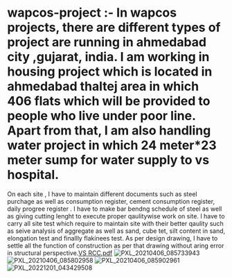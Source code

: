 # wapcos-project :- In wapcos projects, there are different types of project are running in ahmedabad city ,gujarat, india. I am working in housing project which is located in ahmedabad thaltej area in which 406 flats which will be provided to people who live under poor line. Apart from that, I am also handling water project in which  24 meter*23 meter sump for water supply to vs hospital. 
On each site , I have to maintain different documents such as steel purchage as well as consumption register, cement consumption register, daily progree register .
I have to make bar bendng schedule of steel as well as giving cutting lenght to execute proper qaulitywise work on site.
I have to carry all site test which require  to maintain site with their better qaulity such as seive analysis of aggregate as well as sand, cube tet, silt content in sand, elongation test and finallly flakinees test. 
As per design drawing, I have to settle all the function of construction as per that drawing without aring error in structural perspective.[VS RCC.pdf](https://github.com/Vjprajapati438/wapcos-project/files/10130965/VS.RCC.pdf)
![PXL_20210406_085733943](https://user-images.githubusercontent.com/119570288/205013604-491ad063-3e31-40d0-ad6c-447632a32668.jpg)
![PXL_20210406_085802958](https://user-images.githubusercontent.com/119570288/205013658-c59143de-559a-4b5d-aa6e-9ac44e21a2a9.jpg)
![PXL_20210406_085902961](https://user-images.githubusercontent.com/119570288/205013747-ad59a326-4ecf-4129-a59c-fea53c5c05ff.jpg)
![PXL_20221201_043429508](https://user-images.githubusercontent.com/119570288/205013820-be85e721-ee5a-4c3c-a500-08c3c7bd4bc2.jpg)
